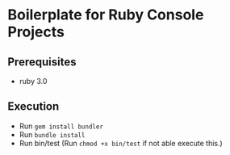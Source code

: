 # Boilerplate for Ruby Console Projects

## Prerequisites
- ruby 3.0

## Execution
- Run `gem install bundler`
- Run `bundle install`
- Run bin/test (Run `chmod +x bin/test` if not able execute this.)
